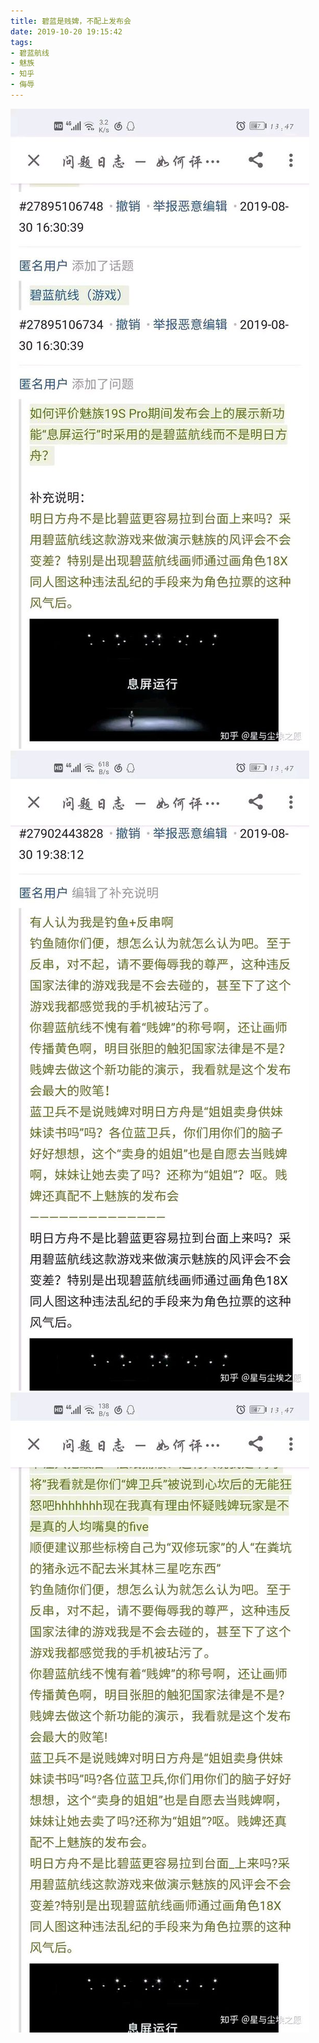 ```yaml
---
title: 碧蓝是贱婢，不配上发布会
date: 2019-10-20 19:15:42
tags:
- 碧蓝航线
- 魅族
- 知乎
- 侮辱
---
```

![](2019-10-20-19-15/01.jpg)
![](2019-10-20-19-15/02.jpg)
![](2019-10-20-19-15/03.jpg)
